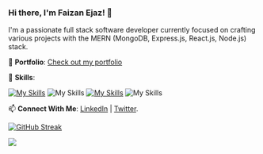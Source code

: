 ### Hi there, I'm Faizan Ejaz! 👋

 I'm a passionate full stack software developer currently focused on crafting various projects with the MERN (MongoDB, Express.js, React.js, Node.js) stack.

 💼 **Portfolio**: [Check out my portfolio](https://faizanejaz.netlify.app/)

🌱 **Skills**:

[![My Skills](https://skillicons.dev/icons?i=nextjs)](https://skillicons.dev)   ![My Skills](https://simpleskill.icons.workers.dev/svg?i=typescript,javascript,postgresql,prisma,mongodb,mongoose)   [![My Skills](https://skillicons.dev/icons?i=express)](https://skillicons.dev)   ![My Skills](https://simpleskill.icons.workers.dev/svg?i=nodedotjs,react,reactquery,redux,tailwindcss,css3,html5,docker,zod)


📫 **Connect With Me**: [LinkedIn](https://www.linkedin.com/in/faizan-ejaz-shaikh/) | [Twitter](https://twitter.com/faizanejaz_).

[![GitHub Streak](https://streak-stats.demolab.com?user=IronJosh786&theme=github-dark-blue)](https://git.io/streak-stats)

![](https://komarev.com/ghpvc/?username=IronJosh786&style=flat)
